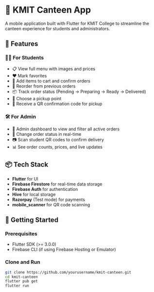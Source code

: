 # 🍴 KMIT Canteen App

A mobile application built with Flutter for KMIT College to streamline the canteen experience for students and administrators.

## 🚀 Features

### 👨‍🎓 For Students
- 📋 View full menu with images and prices
- ❤️ Mark favorites
- 🛒 Add items to cart and confirm orders
- 🔁 Reorder from previous orders
- 📦 Track order status (Pending → Preparing → Ready → Delivered)
- 📍 Choose a pickup point
- 📱 Receive a QR confirmation code for pickup

### 🛠️ For Admin
- 🧾 Admin dashboard to view and filter all active orders
- 🚦 Change order status in real-time
- 📷 Scan student QR codes to confirm delivery
- 📊 See order counts, prices, and live updates

## 📦 Tech Stack

- **Flutter** for UI
- **Firebase Firestore** for real-time data storage
- **Firebase Auth** for authentication
- **Hive** for local storage
- **Razorpay** (Test mode) for payments
- **mobile_scanner** for QR code scanning

## 📲 Getting Started

### Prerequisites

- Flutter SDK (>= 3.0.0)
- Firebase CLI (if using Firebase Hosting or Emulator)

### Clone and Run

```bash
git clone https://github.com/yourusername/kmit-canteen.git
cd kmit-canteen
flutter pub get
flutter run
